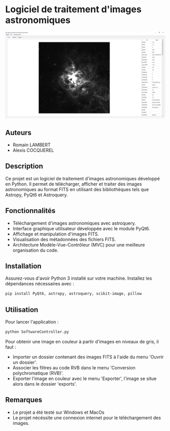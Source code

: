 # Logiciel de traitement d'images astronomiques

<p align="center">
    <img src="/docs/InterfaceLogiciel.png"/>
</p>

## Auteurs

- Romain LAMBERT
- Alexis COCQUEREL

## Description

Ce projet est un logiciel de traitement d'images astronomiques développé en Python. Il permet de télécharger, afficher et traiter des images astronomiques au format FITS en utilisant des bibliothèques tels que Astropy, PyQt6 et Astroquery.

## Fonctionnalités

- Téléchargement d'images astronomiques avec astroquery.
- Interface graphique utilisateur développée avec le module PyQt6.
- Affichage et manipulation d'images FITS.
- Visualisation des métadonnées des fichiers FITS.
- Architecture Modèle-Vue-Contrôleur (MVC) pour une meilleure organisation du code.

## Installation

Assurez-vous d'avoir Python 3 installé sur votre machine. Installez les dépendances nécessaires avec :

```bash
pip install PyQt6, astropy, astroquery, scikit-image, pillow
```

## Utilisation

Pour lancer l'application :

```bash
python SoftwareController.py
```

Pour obtenir une image en couleur à partir d'images en niveaux de gris, il faut :
- Importer un dossier contenant des images FITS à l'aide du menu 'Ouvrir un dossier'.
- Associer les filtres au code RVB dans le menu 'Conversion polychromatique (RVB)'.
- Exporter l'image en couleur avec le menu 'Exporter', l'image se situe alors dans le dossier 'exports'.

## Remarques

- Le projet a été testé sur Windows et MacOs
- Le projet nécéssite une connexion internet pour le téléchargement des images.